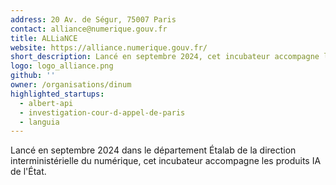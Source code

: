 ```yaml
---
address: 20 Av. de Ségur, 75007 Paris
contact: alliance@numerique.gouv.fr
title: ALLiaNCE
website: https://alliance.numerique.gouv.fr/
short_description: Lancé en septembre 2024, cet incubateur accompagne les produits IA de l'État
logo: logo_alliance.png
github: ''
owner: /organisations/dinum
highlighted_startups:
  - albert-api
  - investigation-cour-d-appel-de-paris
  - languia
---
```

 Lancé en septembre 2024 dans le département Étalab de la direction interministérielle du numérique, cet incubateur accompagne les produits IA de l'État.
